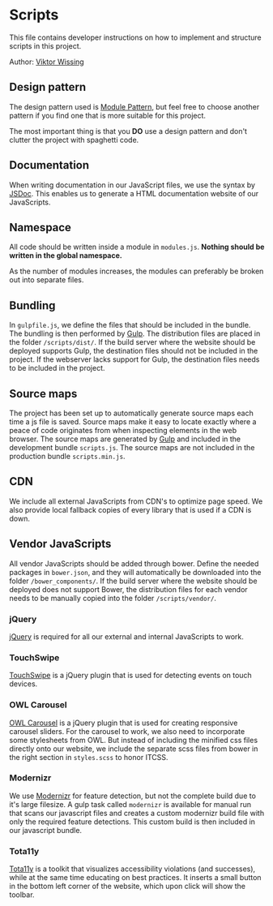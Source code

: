 ﻿# Scripts
This file contains developer instructions on how to implement and structure scripts in this project.

Author: [Viktor Wissing](mailto:viktor.wissing@cgi.com)

## Design pattern
The design pattern used is [Module Pattern](http://addyosmani.com/resources/essentialjsdesignpatterns/book/#modulepatternjavascript), but feel free to choose another pattern if you find one that is more suitable for this project.

The most important thing is that you **DO** use a design pattern and don't clutter the project with spaghetti code.

## Documentation
When writing documentation in our JavaScript files, we use the syntax by [JSDoc](http://usejsdoc.org). This enables us to generate a HTML documentation website of our JavaScripts.

## Namespace
All code should be written inside a module in `modules.js`. **Nothing should be written in the global namespace.**

As the number of modules increases, the modules can preferably be broken out into separate files.

## Bundling
In `gulpfile.js`, we define the files that should be included in the bundle. The bundling is then performed by [Gulp](http://gulpjs.com). The distribution files are placed in the folder `/scripts/dist/`. If the build server where the website should be deployed supports Gulp, the destination files should not be included in the project. If the webserver lacks support for Gulp, the destination files needs to be included in the project.

## Source maps
The project has been set up to automatically generate source maps each time a js file is saved. Source maps make it easy to locate exactly where a peace of code originates from when inspecting elements in the web browser. The source maps are generated by [Gulp](http://gulpjs.com) and included in the development bundle `scripts.js`. The source maps are not included in the production bundle `scripts.min.js`.

## CDN
We include all external JavaScripts from CDN's to optimize page speed. We also provide local fallback copies of every library that is used if a CDN is down.

## Vendor JavaScripts
All vendor JavaScripts should be added through bower. Define the needed packages in `bower.json`, and they will automatically be downloaded into the folder `/bower_components/`. If the build server where the website should be deployed does not support Bower, the distribution files for each vendor needs to be manually copied into the folder `/scripts/vendor/`.

### jQuery
[jQuery](http://jquery.com) is required for all our external and internal JavaScripts to work.

### TouchSwipe
[TouchSwipe](https://github.com/mattbryson/TouchSwipe-Jquery-Plugin) is a jQuery plugin that is used for detecting events on touch devices.

### OWL Carousel
[OWL Carousel](http://owlgraphic.com/owlcarousel) is a jQuery plugin that is used for creating responsive carousel sliders. For the carousel to work, we also need to incorporate some stylesheets from OWL. But instead of including the minified css files directly onto our website, we include the separate scss files from bower in the right section in `styles.scss` to honor ITCSS.

### Modernizr
We use [Modernizr](http://modernizr.com) for feature detection, but not the complete build due to it's large filesize. A gulp task called `modernizr` is available for manual run that scans our javascript files and creates a custom modernizr build file with only the required feature detections. This custom build is then included in our javascript bundle.

### Tota11y
[Tota11y](http://khan.github.io/tota11y) is a toolkit that visualizes accessibility violations (and successes), while at the same time educating on best practices. It inserts a small button in the bottom left corner of the website, which upon click will show the toolbar.
